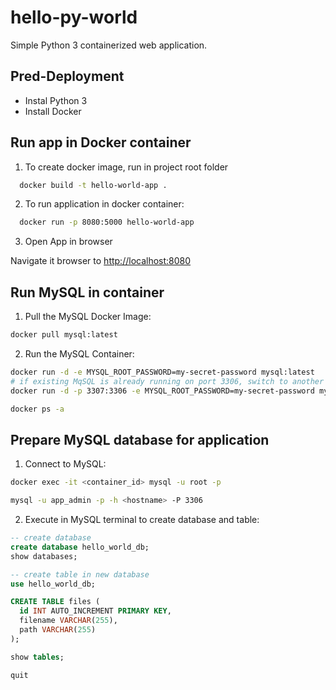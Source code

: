 # hello-py-world

Simple Python 3 containerized web application.

## Pred-Deployment

* Instal Python 3
* Install Docker

## Run app in Docker container

1. To create docker image, run in project root folder

``` bash
  docker build -t hello-world-app .
```

2. To run application in docker container:

``` bash
  docker run -p 8080:5000 hello-world-app
```

3. Open App in browser

Navigate it browser to <http://localhost:8080>

## Run MySQL in container

1. Pull the MySQL Docker Image:

``` bash
docker pull mysql:latest
```

2. Run the MySQL Container:

``` bash
docker run -d -e MYSQL_ROOT_PASSWORD=my-secret-password mysql:latest
# if existing MqSQL is already running on port 3306, switch to another port 3307
docker run -d -p 3307:3306 -e MYSQL_ROOT_PASSWORD=my-secret-password mysql:latest

docker ps -a
```

## Prepare MySQL database for application

1. Connect to MySQL:

``` bash
docker exec -it <container_id> mysql -u root -p
```

``` bash
mysql -u app_admin -p -h <hostname> -P 3306
```

2. Execute in MySQL terminal to create database and table:

``` sql
-- create database
create database hello_world_db;
show databases;

-- create table in new database
use hello_world_db;

CREATE TABLE files (
  id INT AUTO_INCREMENT PRIMARY KEY,
  filename VARCHAR(255),
  path VARCHAR(255)
);

show tables;

quit
```

